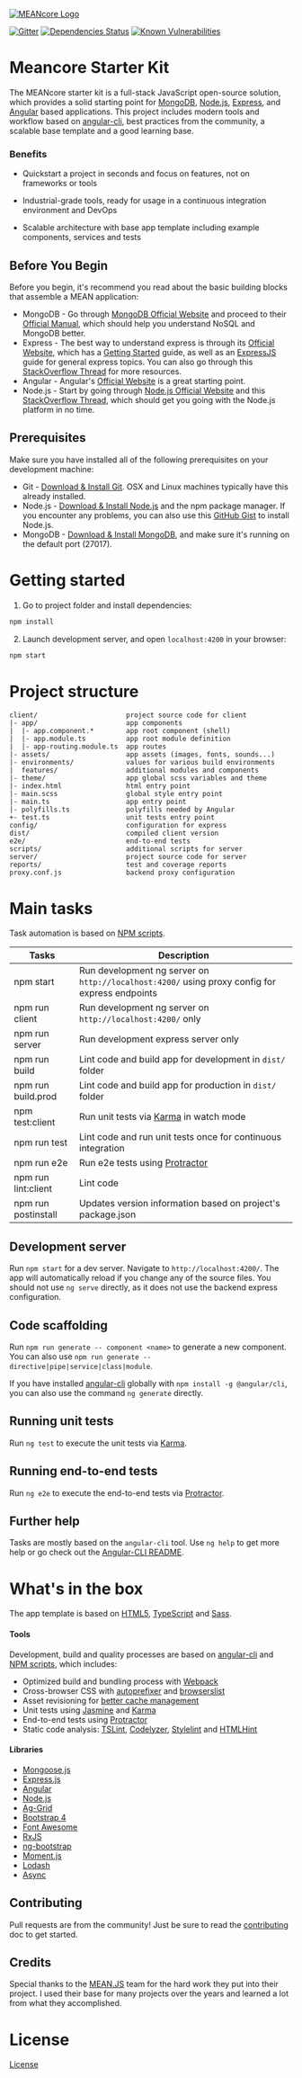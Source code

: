 [![MEANcore Logo](https://github.com/mrdav30/MEANcore/blob/master/client/assets/images/logo.png)](https://github.com/mrdav30/MEANcore)

[![Gitter](https://badges.gitter.im/Join%20Chat.svg)](https://gitter.im/MEANcore/community)
[![Dependencies Status](https://david-dm.org/mrdav30/MEANcore.svg)](https://david-dm.org/mrdav30/MEANcore)
[![Known Vulnerabilities](https://snyk.io/test/github/mrdav30/MEANcore/badge.svg?targetFile=package.json)](https://snyk.io/test/github/mrdav30/MEANcore?targetFile=package.json)

# Meancore Starter Kit

The MEANcore starter kit is a full-stack JavaScript open-source solution, which provides a solid starting point for [MongoDB](http://www.mongodb.org/), [Node.js](http://www.nodejs.org/), [Express](http://expressjs.com/), and [Angular](https://angular.io/) based applications. This project includes modern tools and workflow based on [angular-cli](https://github.com/angular/angular-cli), best practices from the community, a scalable base template and a good learning base.

### Benefits

- Quickstart a project in seconds and focus on features, not on frameworks or tools

- Industrial-grade tools, ready for usage in a continuous integration environment and DevOps

- Scalable architecture with base app template including example components, services and tests

## Before You Begin
Before you begin, it's recommend you read about the basic building blocks that assemble a MEAN application:
* MongoDB - Go through [MongoDB Official Website](https://www.mongodb.com/) and proceed to their [Official Manual](http://docs.mongodb.org/manual/), which should help you understand NoSQL and MongoDB better.
* Express - The best way to understand express is through its [Official Website](http://expressjs.com/), which has a [Getting Started](http://expressjs.com/starter/installing.html) guide, as well as an [ExpressJS](http://expressjs.com/en/guide/routing.html) guide for general express topics. You can also go through this [StackOverflow Thread](http://stackoverflow.com/questions/8144214/learning-express-for-node-js) for more resources.
* Angular - Angular's [Official Website](https://angular.io/) is a great starting point.
* Node.js - Start by going through [Node.js Official Website](http://nodejs.org/) and this [StackOverflow Thread](http://stackoverflow.com/questions/2353818/how-do-i-get-started-with-node-js), which should get you going with the Node.js platform in no time.

## Prerequisites
Make sure you have installed all of the following prerequisites on your development machine:
* Git - [Download & Install Git](https://git-scm.com/downloads). OSX and Linux machines typically have this already installed.
* Node.js - [Download & Install Node.js](https://nodejs.org/en/download/) and the npm package manager. If you encounter any problems, you can also use this [GitHub Gist](https://gist.github.com/isaacs/579814) to install Node.js.
* MongoDB - [Download & Install MongoDB](http://www.mongodb.org/downloads), and make sure it's running on the default port (27017).

# Getting started

1. Go to project folder and install dependencies:
 ```bash
 npm install
 ```

2. Launch development server, and open `localhost:4200` in your browser:
 ```bash
 npm start
 ```

# Project structure

```
client/                      project source code for client
|- app/                      app components
|  |- app.component.*        app root component (shell)
|  |- app.module.ts          app root module definition
|  |- app-routing.module.ts  app routes
|- assets/                   app assets (images, fonts, sounds...)
|- environments/             values for various build environments
|  features/                 additional modules and components
|- theme/                    app global scss variables and theme
|- index.html                html entry point
|- main.scss                 global style entry point
|- main.ts                   app entry point
|- polyfills.ts              polyfills needed by Angular
+- test.ts                   unit tests entry point
config/                      configuration for express
dist/                        compiled client version
e2e/                         end-to-end tests
scripts/                     additional scripts for server
server/                      project source code for server
reports/                     test and coverage reports
proxy.conf.js                backend proxy configuration
```

# Main tasks

Task automation is based on [NPM scripts](https://docs.npmjs.com/misc/scripts).

Tasks                         | Description
------------------------------|---------------------------------------------------------------------------------------
npm start                     | Run development ng server on `http://localhost:4200/` using proxy config for express endpoints
npm run client                | Run development ng server on `http://localhost:4200/` only
npm run server                | Run development express server only 
npm run build                 | Lint code and build app for development in `dist/` folder
npm run build.prod            | Lint code and build app for production in `dist/` folder
npm test:client               | Run unit tests via [Karma](https://karma-runner.github.io) in watch mode
npm run test                  | Lint code and run unit tests once for continuous integration
npm run e2e                   | Run e2e tests using [Protractor](http://www.protractortest.org)
npm run lint:client           | Lint code
npm run postinstall           | Updates version information based on project's package.json

## Development server

Run `npm start` for a dev server. Navigate to `http://localhost:4200/`. The app will automatically reload if you change
any of the source files.
You should not use `ng serve` directly, as it does not use the backend express configuration.

## Code scaffolding

Run `npm run generate -- component <name>` to generate a new component. You can also use
`npm run generate -- directive|pipe|service|class|module`.

If you have installed [angular-cli](https://github.com/angular/angular-cli) globally with `npm install -g @angular/cli`,
you can also use the command `ng generate` directly.

## Running unit tests

Run `ng test` to execute the unit tests via [Karma](https://karma-runner.github.io).

## Running end-to-end tests

Run `ng e2e` to execute the end-to-end tests via [Protractor](http://www.protractortest.org/).

## Further help

Tasks are mostly based on the `angular-cli` tool. Use `ng help` to get more help or go check out the
[Angular-CLI README](https://github.com/angular/angular-cli).

# What's in the box

The app template is based on [HTML5](http://whatwg.org/html), [TypeScript](http://www.typescriptlang.org) and
[Sass](http://sass-lang.com).

#### Tools

Development, build and quality processes are based on [angular-cli](https://github.com/angular/angular-cli) and
[NPM scripts](https://docs.npmjs.com/misc/scripts), which includes:

- Optimized build and bundling process with [Webpack](https://webpack.github.io)
- Cross-browser CSS with [autoprefixer](https://github.com/postcss/autoprefixer) and
  [browserslist](https://github.com/ai/browserslist)
- Asset revisioning for [better cache management](https://webpack.github.io/docs/long-term-caching.html)
- Unit tests using [Jasmine](http://jasmine.github.io) and [Karma](https://karma-runner.github.io)
- End-to-end tests using [Protractor](https://github.com/angular/protractor)
- Static code analysis: [TSLint](https://github.com/palantir/tslint), [Codelyzer](https://github.com/mgechev/codelyzer),
  [Stylelint](http://stylelint.io) and [HTMLHint](http://htmlhint.com/)

#### Libraries

- [Mongoose.js](https://mongoosejs.com/)
- [Express.js](https://expressjs.com/)
- [Angular](https://angular.io)
- [Node.js](https://nodejs.org/en/)
- [Ag-Grid](https://www.ag-grid.com/)
- [Bootstrap 4](https://getbootstrap.com)
- [Font Awesome](http://fontawesome.io)
- [RxJS](http://reactivex.io/rxjs)
- [ng-bootstrap](https://ng-bootstrap.github.io)
- [Moment.js](https://momentjs.com/)
- [Lodash](https://lodash.com)
- [Async](https://caolan.github.io/async/)

## Contributing
Pull requests are from the community! Just be sure to read the [contributing](https://github.com/mrdav30/MEANcore/blob/master/CONTRIBUTING.MD) doc to get started.

## Credits
Special thanks to the [MEAN.JS](https://github.com/meanjs/mean) team for the hard work they put into their project.  I used their base for many projects over the years and learned a lot from what they accomplished.

# License

[License](https://github.com/mrdav30/MEANcore/blob/master/LICENSE.MD) 
